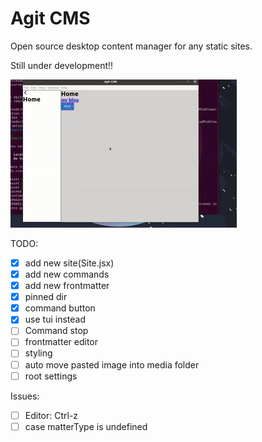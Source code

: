 # Agit CMS

Open source desktop content manager for any static sites.

Still under development!!

![](.github/agitcms.gif)

TODO:

- [x] add new site(Site.jsx)
- [x] add new commands
- [x] add new frontmatter
- [x] pinned dir
- [x] command button
- [x] use tui instead
- [ ] Command stop
- [ ] frontmatter editor
- [ ] styling
- [ ] auto move pasted image into media folder
- [ ] root settings

Issues:

- [ ] Editor: Ctrl-z
- [ ] case matterType is undefined
